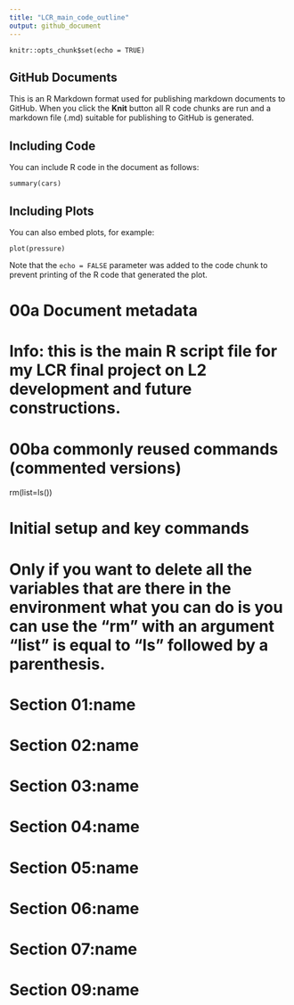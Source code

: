 ```yaml
---
title: "LCR_main_code_outline"
output: github_document
---
```


```{r setup, include=FALSE}
knitr::opts_chunk$set(echo = TRUE)
```

## GitHub Documents

This is an R Markdown format used for publishing markdown documents to GitHub. When you click the **Knit** button all R code chunks are run and a markdown file (.md) suitable for publishing to GitHub is generated.

## Including Code

You can include R code in the document as follows:

```{r cars}
summary(cars)
```

## Including Plots

You can also embed plots, for example:

```{r pressure, echo=FALSE}
plot(pressure)
```

Note that the `echo = FALSE` parameter was added to the code chunk to prevent printing of the R code that generated the plot.

# 00a Document metadata ####
# Info: this is the main R script file for my LCR final project on L2 development and future constructions.

# 00ba commonly reused commands (commented versions) ####
rm(list=ls()) 


# Initial setup and key commands ####


# Only if you want to delete all the variables that are there in the environment what you can do is you can use the “rm” with an argument “list” is equal to “ls” followed by a parenthesis. 

# Section 01:name ####


# Section 02:name ####


# Section 03:name ####


# Section 04:name ####


# Section 05:name ####


# Section 06:name ####


# Section 07:name ####


# Section 09:name ####

